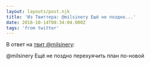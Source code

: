 ```yaml
---
layout: layouts/post.njk
title: 'Из Твиттера: @milsinery Ещё не поздно...'
date: 2018-10-14T08:34:04.000Z
tags: 'from twitter'
---
```

В ответ на [твит @milsinery](https://twitter.com/_/status/1051383372470280193):

@milsinery Ещё не поздно перехуячить план по-новой
